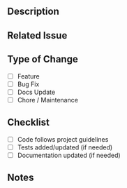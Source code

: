## Description
<!-- What does this PR do? -->

## Related Issue
<!-- e.g. Closes #123 -->

## Type of Change
- [ ] Feature
- [ ] Bug Fix
- [ ] Docs Update
- [ ] Chore / Maintenance

## Checklist
- [ ] Code follows project guidelines
- [ ] Tests added/updated (if needed)
- [ ] Documentation updated (if needed)

## Notes
<!-- Any extra context for reviewers -->

